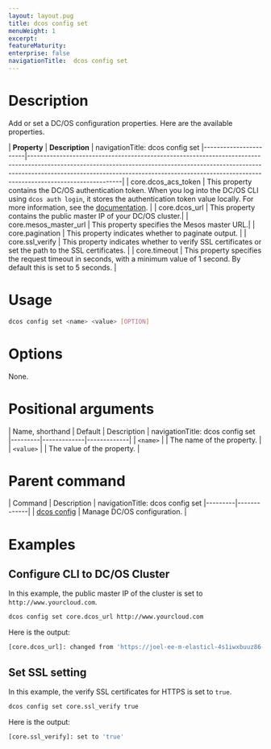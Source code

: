 ```yaml
---
layout: layout.pug
title: dcos config set
menuWeight: 1
excerpt:
featureMaturity:
enterprise: false
navigationTitle:  dcos config set
---
```


<!-- This source repo for this topic is https://github.com/dcos/dcos-docs -->


# Description
Add or set a DC/OS configuration properties. Here are the available properties.

| **Property**  | **Description** |
navigationTitle:  dcos config set
|-----------------------|-----------------------------------------------------------------------------------------------------------------------------------------------------------------------------------------------------------------------------------------------------------------------|
| core.dcos_acs_token   | This property contains the DC/OS authentication token. When you log into the DC/OS CLI using `dcos auth login`, it stores the authentication token value locally. For more information, see the [documentation](/docs/1.9/security/iam-api/). |
| core.dcos_url         | This property contains the public master IP of your DC/OS cluster.|
| core.mesos_master_url | This property specifies the Mesos master URL.|
| core.pagination       | This property indicates whether to paginate output. |
| core.ssl_verify       | This property indicates whether to verify SSL certificates or set the path to the SSL certificates. |
| core.timeout          | This property specifies the request timeout in seconds, with a minimum value of 1 second. By default this is set to 5 seconds.  |


# Usage

```bash
dcos config set <name> <value> [OPTION]
```

# Options

None.

# Positional arguments

| Name, shorthand | Default | Description |
navigationTitle:  dcos config set
|---------|-------------|-------------|
| `<name>`   |             |  The name of the property. |
| `<value>`   |             |  The value of the property. |

# Parent command

| Command | Description |
navigationTitle:  dcos config set
|---------|-------------|
| [dcos config](/docs/1.9/cli/command-reference/dcos-config/) |  Manage DC/OS configuration. |


# Examples

## Configure CLI to DC/OS Cluster

In this example, the public master IP of the cluster is set to `http://www.yourcloud.com`.

```bash
dcos config set core.dcos_url http://www.yourcloud.com
```

Here is the output:

```bash
[core.dcos_url]: changed from 'https://joel-ee-m-elasticl-4s1iwxbuuz86-366325365.us-west-2.elb.amazonaws.com' to 'http://www.yourcloud.com'
```

## Set SSL setting

In this example, the verify SSL certificates for HTTPS is set to `true`.

```bash
dcos config set core.ssl_verify true
```

Here is the output:

```bash
[core.ssl_verify]: set to 'true'
```
